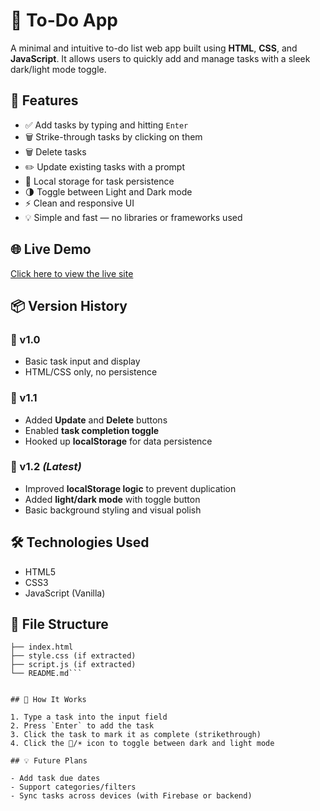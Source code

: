 # 📝 To-Do App

A minimal and intuitive to-do list web app built using **HTML**, **CSS**, and **JavaScript**. It allows users to quickly add and manage tasks with a sleek dark/light mode toggle.

## 🚀 Features

- ✅ Add tasks by typing and hitting `Enter`
- 🗑️ Strike-through tasks by clicking on them
- 🗑️ Delete tasks
- ✏️ Update existing tasks with a prompt
- 💾 Local storage for task persistence
- 🌗 Toggle between Light and Dark mode
- ⚡ Clean and responsive UI
- 💡 Simple and fast — no libraries or frameworks used

## 🌐 Live Demo

[Click here to view the live site](https://ananya-03.github.io/To-Do-App/)

## 📦 Version History

### 📌 v1.0
- Basic task input and display
- HTML/CSS only, no persistence

### 📌 v1.1
- Added **Update** and **Delete** buttons
- Enabled **task completion toggle**
- Hooked up **localStorage** for data persistence

### 📌 v1.2 *(Latest)*
- Improved **localStorage logic** to prevent duplication
- Added **light/dark mode** with toggle button
- Basic background styling and visual polish


## 🛠️ Technologies Used

- HTML5
- CSS3
- JavaScript (Vanilla)

## 📂 File Structure
```📁 To-Do-App/
├── index.html
├── style.css (if extracted)
├── script.js (if extracted)
└── README.md```


## 🧠 How It Works

1. Type a task into the input field
2. Press `Enter` to add the task
3. Click the task to mark it as complete (strikethrough)
4. Click the 🌙/☀️ icon to toggle between dark and light mode

## 💡 Future Plans

- Add task due dates
- Support categories/filters
- Sync tasks across devices (with Firebase or backend)

